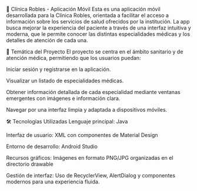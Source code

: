 🏥 Clínica Robles - Aplicación Móvil
Esta es una aplicación móvil desarrollada para la Clínica Robles, orientada a facilitar el acceso a información sobre los servicios de salud ofrecidos por la institución. La app busca mejorar la experiencia del paciente a través de una interfaz intuitiva y moderna, que le permite conocer las distintas especialidades médicas y los detalles de atención de cada una.

🎯 Temática del Proyecto
El proyecto se centra en el ámbito sanitario y de atención médica, permitiendo que los usuarios puedan:

Iniciar sesión y registrarse en la aplicación.

Visualizar un listado de especialidades médicas.

Obtener información detallada de cada especialidad mediante ventanas emergentes con imágenes e información clara.

Navegar por una interfaz limpia y adaptada a dispositivos móviles.

🛠️ Tecnologías Utilizadas
Lenguaje principal: Java

Interfaz de usuario: XML con componentes de Material Design

Entorno de desarrollo: Android Studio

Recursos gráficos: Imágenes en formato PNG/JPG organizadas en el directorio drawable

Gestión de interfaz: Uso de RecyclerView, AlertDialog y componentes modernos para una experiencia fluida.

